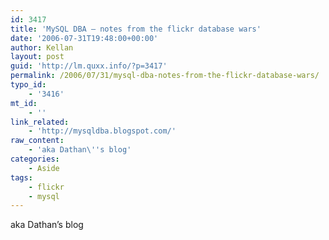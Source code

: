 ```yaml
---
id: 3417
title: 'MySQL DBA – notes from the flickr database wars'
date: '2006-07-31T19:48:00+00:00'
author: Kellan
layout: post
guid: 'http://lm.quxx.info/?p=3417'
permalink: /2006/07/31/mysql-dba-notes-from-the-flickr-database-wars/
typo_id:
    - '3416'
mt_id:
    - ''
link_related:
    - 'http://mysqldba.blogspot.com/'
raw_content:
    - 'aka Dathan\''s blog'
categories:
    - Aside
tags:
    - flickr
    - mysql
---
```


aka Dathan’s blog